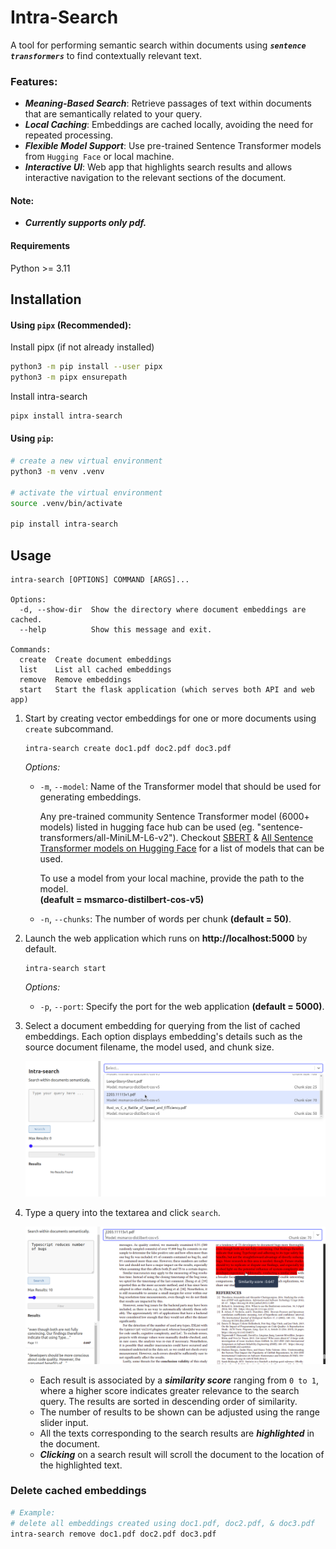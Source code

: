 # Intra-Search

A tool for performing semantic search within documents using ***`sentence transformers`*** to find contextually relevant text.

### Features:

* ***Meaning-Based Search***: Retrieve passages of text within documents that are semantically related to your query. 
* ***Local Caching***: Embeddings are cached locally, avoiding the need for repeated processing.  
* ***Flexible Model Support***: Use pre-trained Sentence Transformer models from ``Hugging Face`` or local machine.  
* ***Interactive UI***: Web app that highlights search results and allows interactive navigation to the relevant sections of the document.  

#### Note:  
*   ***Currently supports only pdf.***

#### Requirements
    
Python >= 3.11

## Installation

#### Using `pipx` (Recommended):  
Install pipx (if not already installed)
```bash
python3 -m pip install --user pipx
python3 -m pipx ensurepath
```
Install intra-search
```bash
pipx install intra-search
```

#### Using `pip`: 
```bash
# create a new virtual environment
python3 -m venv .venv

# activate the virtual environment
source .venv/bin/activate

pip install intra-search 
```
## Usage
```
intra-search [OPTIONS] COMMAND [ARGS]...

Options:
  -d, --show-dir  Show the directory where document embeddings are cached.
  --help          Show this message and exit.

Commands:
  create  Create document embeddings
  list    List all cached embeddings
  remove  Remove embeddings
  start   Start the flask application (which serves both API and web app)
```

1. Start by creating vector embeddings for one or more documents using `create` subcommand.

    ```
    intra-search create doc1.pdf doc2.pdf doc3.pdf
    ```
    
    *Options:*
    * `-m`, `--model`: Name of the Transformer model that should be used for generating embeddings.  
     
        Any pre-trained community Sentence Transformer model (6000+ models) listed in hugging face hub can be used (eg. "sentence-transformers/all-MiniLM-L6-v2"). Checkout [SBERT](https://sbert.net/docs/sentence_transformer/pretrained_models.html#original-models) & [ All Sentence Transformer models on Hugging Face](https://huggingface.co/models?library=sentence-transformers) for a list of models that can be used.  

        To use a model from your local machine, provide the path to the model.   
        **(deafult = msmarco-distilbert-cos-v5)**


    * `-n`, `--chunks`: The number of words per chunk **(default = 50)**.

2. Launch the web application which runs on **http://localhost:5000** by default.
    ```
    intra-search start
    ```
    *Options:* 
    * `-p`, `--port`: Specify the port for the web application **(default = 5000)**. 

3. Select a document embedding for querying from the list of cached embeddings. Each option displays embedding's details such as the source document filename, the model used, and  chunk size.

    ![Select document embedding from web app](./images/step3.png)

4. Type a query into the textarea and click `search`.

    ![Searching the document](./images/step4.png)

    * Each result is associated by a ***similarity score*** ranging from ``0 to 1``, where a higher score indicates greater relevance to the search query. The results are sorted in descending order of similarity.  
    * The number of results to be shown can be adjusted using the range slider input.
    * All the texts corresponding to the search results are ***highlighted*** in the document. 
    * ***Clicking*** on a search result will scroll the document to the location of the highlighted text.

### Delete cached embeddings

```sh
# Example:
# delete all embeddings created using doc1.pdf, doc2.pdf, & doc3.pdf
intra-search remove doc1.pdf doc2.pdf doc3.pdf
```






